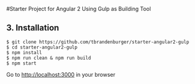 #Starter Project for Angular 2 
Using Gulp as Building Tool



## 3. Installation
```
$ git clone https://github.com/tbrandenburger/starter-angular2-gulp
$ cd starter-angular2-gulp
$ npm install 
$ npm run clean & npm run build
$ npm start
```
Go to [http://localhost:3000](http://localhost:3000) in your browser

